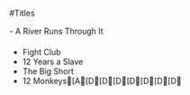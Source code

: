 #Titles

- A River Runs Through It
- Fight Club
- 12 Years a Slave
- The Big Short
- 12 Monkeys[A[D[D[D[D[D[D[D
